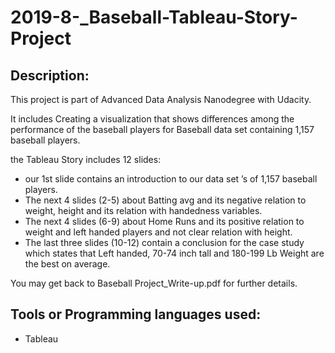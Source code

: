 # 2019-8-_Baseball-Tableau-Story-Project

## Description:
This project is part of Advanced Data Analysis Nanodegree with Udacity. 

It includes Creating a visualization that shows differences among the performance of the baseball players for Baseball data set containing 1,157 baseball players.

the Tableau Story includes 12 slides:
- our 1st slide contains an introduction to our data set ’s of 1,157 baseball players.
- The next 4 slides (2-5) about Batting avg and its negative relation to weight, height and its relation with handedness variables. 
- The next 4 slides (6-9) about Home Runs and its positive relation to weight and left handed players and not clear relation with height.
- The last three slides (10-12) contain a conclusion for the case study which states that Left handed, 70-74 inch tall and 180-199 Lb Weight are the best on average.

You may get back to Baseball Project_Write-up.pdf for further details.



## Tools or Programming languages used:
- Tableau


